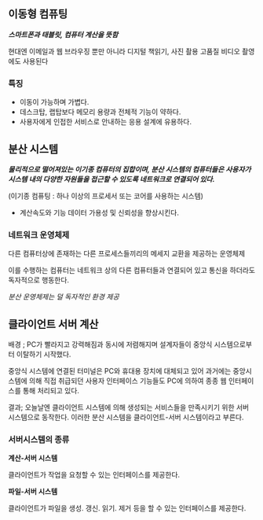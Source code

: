 ## 이동형 컴퓨팅

***스마트폰과 태블릿, 컴퓨터 계산을 뜻함***

현대엔 이메일과 웹 브라우징 뿐만 아니라 디지털 책읽기, 사진 촬용 고품질 비디오 촬영에도 사용된다

### 특징

- 이동이 가능하며 가볍다.
- 데스크탑, 랩탑보다 메모리 용량과 전체적 기능이 약하다.
- 사용자에게 인접한 서비스로 안내하는 응용 설계에 유용하다.

## 분산 시스템

***물리적으로 떨어져있는 이기종 컴퓨터의 집합이며, 분산 시스템의 컴퓨터들은 사용자가 시스템 내의 다양한 자원들을 접근할 수 있도록 네트워크로 연결되어 있다.***

(이기종 컴퓨팅 : 하나 이상의 프로세서 또는 코어를 사용하는 시스템)

- 계산속도와 기능 데이터 가용성 및 신뢰성을 향상시킨다.

### 네트워크 운영체제

다른 컴퓨터상에 존재하는 다른 프로세스들끼리의 메세지 교환을 제공하는 운영체제

이를 수행하는 컴퓨터는 네트워크 상의 다른 컴퓨터들과 연결되어 있고 통신을 하더라도 독자적으로 행동한다.

*분산 운영체제는 덜 독자적인 환경 제공*

## 클라이언트 서버 계산

배경 ; PC가 빨라지고 강력해짐과 동시에 저렴해지며 설계자들이 중앙식 시스템으로부터 이탈하기 시작했다.

중앙식 시스템에 연결된 터미널은 PC와 휴대용 장치에 대체되고 있어 과거에는 중앙시스템에 의해 직접 취급되던 사용자 인터페이스 기능들도 PC에 의하여 종종 웹 인터페이스를 통해 처리되고 있다. 

결과; 오늘날엔 클라이언트 시스템에 의해 생성되는 서비스들을 만족시키기 위한 서버 시스템으로 동작한다. 이러한 분산 시스템을 클라이언트-서버 시스템이라고 부른다.

### 서버시스템의 종류

**계산-서버 시스템**

클라이언트가 작업을 요청할 수 있는 인터페이스를 제공한다.

**파일-서버 시스템**

클라이언트가 파일을 생성. 갱신. 읽기. 제거 등을 할 수 있는 인터페이스를 제공한다.